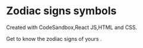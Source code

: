 # Zodiac signs symbols
Created with CodeSandbox,React JS,HTML and CSS.

 Get to know the zodiac signs of yours .

